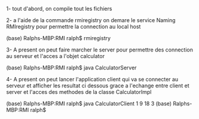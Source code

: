 1- tout d'abord, on compile tout les fichiers



2- a l'aide de la commande rmiregistry on demare le service Naming RMIregistry pour permettre la connection au local host

(base) Ralphs-MBP:RMI ralph$ rmiregistry
      
      
      
3- A present on peut faire marcher le server pour permettre des connection au serveur et l'acces a l'objet calculator 

(base) Ralphs-MBP:RMI ralph$ java CalculatorServer



4- A present on peut lancer l'application client qui va se connecter au serveur et afficher les resultat ci dessous grace a l'echange entre client et server et l'acces des methodes de la classe CalculatorImpl

(base) Ralphs-MBP:RMI ralph$ java CalculatorClient
1
9
18
3
(base) Ralphs-MBP:RMI ralph$ 
